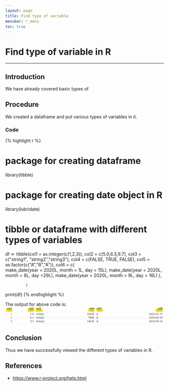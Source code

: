 ```yaml
---
layout: page
title: Find type of variable
menubar: r_menu
toc: true
---
```


# Find type of variable in R

-----------------------------------------------------------------------------------------

## Introduction

We have already covered basic types of 

## Procedure

We created a dataframe and put various types of variables in it.

### Code
{% highlight r %} 
# package for creating dataframe
library(tibble) 
# package for creating date object in R
library(lubridate)

# tibble or dataframe with different types of variables
df <- tibble(col1 = as.integer(c(1,2,3)), 
             col2 = c(5.0,6.3,9.7), 
             col3 = c("string1", "string2","string3"),
             col4 = c(FALSE, TRUE, FALSE),
             col5 = as.factor(c("A","B","A")),
             col6 = c(             
               make_date(year = 2020L, month = 1L, day = 15L),
               make_date(year = 2020L, month = 6L, day =29L),
               make_date(year = 2020L, month = 9L, day = 16L)
             ),
             
             )
print(df)
{% endhighlight %}

The output for above code is:
![variables](variables.png)

## Conclusion

Thus we have successfully viewed the different types of variables in R.

## References

- https://www.r-project.org/help.html